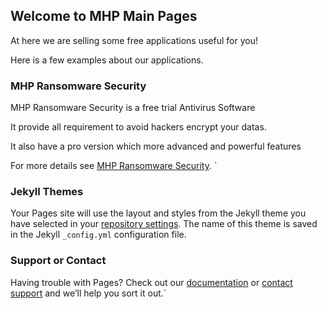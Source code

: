 ## Welcome to MHP Main Pages

At here we are selling some free applications useful for you!

Here is a few examples about our applications.

### MHP Ransomware Security
MHP Ransomware Security is a free trial Antivirus Software

It provide all requirement to avoid hackers encrypt your datas.

It also have a pro version which more advanced and powerful features

For more details see [MHP Ransomware Security](https://github.com/MHP0920/Release).
`
### Jekyll Themes

Your Pages site will use the layout and styles from the Jekyll theme you have selected in your [repository settings](https://github.com/MHP0920/Release/settings/pages). The name of this theme is saved in the Jekyll `_config.yml` configuration file.

### Support or Contact

Having trouble with Pages? Check out our [documentation](https://docs.github.com/categories/github-pages-basics/) or [contact support](https://support.github.com/contact) and we’ll help you sort it out.`
